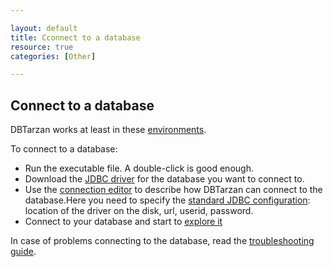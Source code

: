 ```yaml
---

layout: default
title: Cconnect to a database
resource: true
categories: [Other]

---
```


## Connect to a database

DBTarzan works at least in these [environments](Tested-databases-and-operating-systems).

To connect to a database:

* Run the executable file. A double-click is good enough.
* Download the [JDBC driver](http://www.sql-workbench.net/manual/jdbc-setup.html#jdbc-drivers) for the database you want to connect to.
* Use the [connection editor](Connections-editor) to describe how DBTarzan can connect to the database.Here you need to specify the [standard JDBC configuration](https://vladmihalcea.com/jdbc-driver-connection-url-strings/): location of the driver on the disk, url, userid, password.
* Connect to your database and start to [explore it](Usage)

In case of problems connecting to the database, read the [troubleshooting guide](Troubleshooting).
